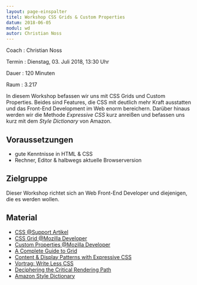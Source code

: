 ```yaml
---
layout: page-einspalter
titel: Workshop CSS Grids & Custom Properties
datum: 2018-06-05
modul: wd
autor: Christian Noss
---
```


Coach
: Christian Noss

Termin
: Dienstag, 03. Juli 2018, 13:30 Uhr

Dauer
: 120 Minuten

Raum
: 3.217

In diesem Workshop befassen wir uns mit CSS Grids und Custom Properties. Beides sind Features, die CSS mit deutlich mehr Kraft ausstatten und das Front-End Development im Web enorm bereichern. Darüber hinaus werden wir die Methode *Expressive CSS* kurz anreißen und befassen uns kurz mit dem *Style Dictionary* von Amazon.

## Voraussetzungen
- gute Kenntnisse in HTML & CSS
- Rechner, Editor & halbwegs aktuelle Browserversion

## Zielgruppe
Dieser Workshop richtet sich an Web Front-End Developer und diejenigen, die es werden wollen.

## Material
* [CSS @Support Artikel](https://davidwalsh.name/css-supports)
* [CSS Grid @Mozilla Developer](https://www.mozilla.org/en-US/developer/css-grid/)
* [Custom Properties @Mozilla Developer](https://developer.mozilla.org/en-US/docs/Web/CSS/Using_CSS_variables)
* [A Complete Guide to Grid](https://css-tricks.com/snippets/css/complete-guide-grid/)
* [Content & Display Patterns with Expressive CSS](http://johnpolacek.com/content-display-patterns/)
* [Vortrag: Write Less CSS](https://www.youtube.com/watch?v=y2j6r5V67bY)
* [Deciphering the Critical Rendering Path](https://calendar.perfplanet.com/2012/deciphering-the-critical-rendering-path/)
* [Amazon Style Dictionary](https://github.com/amzn/style-dictionary)
